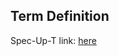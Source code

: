 ## Term Definition

Spec-Up-T link: <a href='https://weboftrust.github.io/WOT-terms/docs/glossary/SATP'>here</a>
